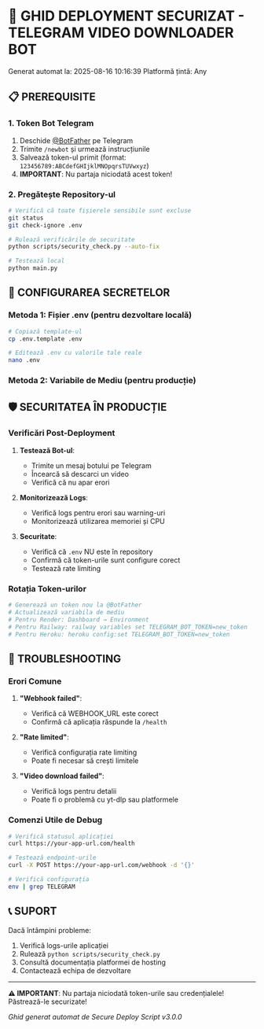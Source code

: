 # 🚀 GHID DEPLOYMENT SECURIZAT - TELEGRAM VIDEO DOWNLOADER BOT

Generat automat la: 2025-08-16 10:16:39
Platformă țintă: Any

## 📋 PREREQUISITE

### 1. Token Bot Telegram
1. Deschide [@BotFather](https://t.me/BotFather) pe Telegram
2. Trimite `/newbot` și urmează instrucțiunile
3. Salvează token-ul primit (format: `123456789:ABCdefGHIjklMNOpqrsTUVwxyz`)
4. **IMPORTANT**: Nu partaja niciodată acest token!

### 2. Pregătește Repository-ul
```bash
# Verifică că toate fișierele sensibile sunt excluse
git status
git check-ignore .env

# Rulează verificările de securitate
python scripts/security_check.py --auto-fix

# Testează local
python main.py
```

## 🔐 CONFIGURAREA SECRETELOR

### Metoda 1: Fișier .env (pentru dezvoltare locală)
```bash
# Copiază template-ul
cp .env.template .env

# Editează .env cu valorile tale reale
nano .env
```

### Metoda 2: Variabile de Mediu (pentru producție)

## 🛡️ SECURITATEA ÎN PRODUCȚIE

### Verificări Post-Deployment
1. **Testează Bot-ul**:
   - Trimite un mesaj botului pe Telegram
   - Încearcă să descarci un video
   - Verifică că nu apar erori

2. **Monitorizează Logs**:
   - Verifică logs pentru erori sau warning-uri
   - Monitorizează utilizarea memoriei și CPU

3. **Securitate**:
   - Verifică că `.env` NU este în repository
   - Confirmă că token-urile sunt configure corect
   - Testează rate limiting

### Rotația Token-urilor
```bash
# Generează un token nou la @BotFather
# Actualizează variabila de mediu
# Pentru Render: Dashboard → Environment
# Pentru Railway: railway variables set TELEGRAM_BOT_TOKEN=new_token
# Pentru Heroku: heroku config:set TELEGRAM_BOT_TOKEN=new_token
```

## 🔧 TROUBLESHOOTING

### Erori Comune

1. **"Webhook failed"**:
   - Verifică că WEBHOOK_URL este corect
   - Confirmă că aplicația răspunde la `/health`

2. **"Rate limited"**:
   - Verifică configurația rate limiting
   - Poate fi necesar să crești limitele

3. **"Video download failed"**:
   - Verifică logs pentru detalii
   - Poate fi o problemă cu yt-dlp sau platformele

### Comenzi Utile de Debug
```bash
# Verifică statusul aplicației
curl https://your-app-url.com/health

# Testează endpoint-urile
curl -X POST https://your-app-url.com/webhook -d '{}'

# Verifică configurația
env | grep TELEGRAM
```

## 📞 SUPORT

Dacă întâmpini probleme:
1. Verifică logs-urile aplicației
2. Rulează `python scripts/security_check.py`
3. Consultă documentația platformei de hosting
4. Contactează echipa de dezvoltare

---
**⚠️  IMPORTANT**: Nu partaja niciodată token-urile sau credențialele! Păstrează-le securizate!

*Ghid generat automat de Secure Deploy Script v3.0.0*
